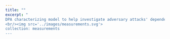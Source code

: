 ```yaml
---
title: ""
excerpt: "
DPA characterizing model to help investigate adversary attacks' dependency on the victim model, and builds a DPA roadmap as the path navigating to defence. Having the roadmap as an applied framework that contains DPA families sharing the same features and mathematical computations will equip the defenders with a powerful tool to quickly find the ultimate defences, away from the exhausting trial and error methodology.
<br/><img src='../images/measurements.svg'>
collection: measurements
---
```

